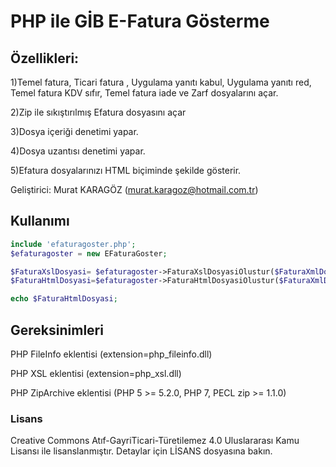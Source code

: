 
# PHP ile GİB E-Fatura Gösterme

## Özellikleri:

1)Temel fatura, Ticari fatura , Uygulama yanıtı kabul, Uygulama yanıtı red, Temel fatura KDV sıfır, Temel fatura iade ve Zarf dosyalarını açar.

2)Zip ile sıkıştırılmış Efatura dosyasını açar

3)Dosya içeriği denetimi yapar.

4)Dosya uzantısı denetimi yapar.

5)Efatura dosyalarınızı HTML biçiminde şekilde gösterir.

Geliştirici: Murat KARAGÖZ (murat.karagoz@hotmail.com.tr)

## Kullanımı
```php
include 'efaturagoster.php';
$efaturagoster = new EFaturaGoster;

$FaturaXslDosyasi= $efaturagoster->FaturaXslDosyasiOlustur($FaturaXmlDosyasi);
$FaturaHtmlDosyasi=$efaturagoster->FaturaHtmlDosyasiOlustur($FaturaXmlDosyasi);

echo $FaturaHtmlDosyasi;
 ``` 
 
## Gereksinimleri
PHP FileInfo eklentisi   (extension=php_fileinfo.dll)

PHP XSL eklentisi        (extension=php_xsl.dll)

PHP ZipArchive eklentisi (PHP 5 >= 5.2.0, PHP 7, PECL zip >= 1.1.0)

### Lisans
Creative Commons Atıf-GayriTicari-Türetilemez 4.0 Uluslararası Kamu Lisansı ile lisanslanmıştır. Detaylar için LİSANS dosyasına bakın.

